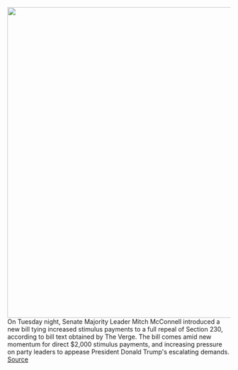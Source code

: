 <img src='https://cdn.vox-cdn.com/thumbor/QJgmR1kZfexhuetXuK2QhvCxa8M=/0x0:4000x2667/1200x800/filters:focal(2179x1103:2819x1743)/cdn.vox-cdn.com/uploads/chorus_image/image/68594393/1230144952.5.jpg' width='700px' /><br/>
On Tuesday night, Senate Majority Leader Mitch McConnell introduced a new bill tying increased stimulus payments to a full repeal of Section 230, according to bill text obtained by The Verge. The bill comes amid new momentum for direct $2,000 stimulus payments, and increasing pressure on party leaders to appease President Donald Trump's escalating demands.
<a href='https://www.theverge.com/2020/12/29/22204976/section-230-senate-deal-stimulus-talks-checks'> Source <a/>